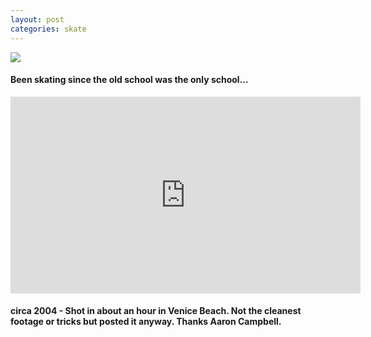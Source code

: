 ```yaml
---
layout: post
categories: skate
---
```

<img src="{{ site.baseurl }}/images/skate3.jpg" class="fit image">

#### Been skating since the old school was the only school...

<iframe width="560" height="315" src="https://www.youtube.com/embed/iazhZ9uhPEA" frameborder="0" allowfullscreen></iframe>

#### circa 2004 - Shot in about an hour in Venice Beach.  Not the cleanest footage or tricks but posted it anyway.  Thanks Aaron Campbell.


